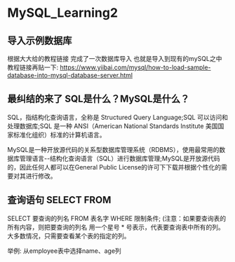# MySQL_Learning2

##  导入示例数据库 

根据大大给的教程链接 完成了一次数据库导入 也就是导入到现有的mySQL之中 教程链接再贴一下: https://www.yiibai.com/mysql/how-to-load-sample-database-into-mysql-database-server.html

## 最纠结的来了  SQL是什么？MySQL是什么？  

SQL，指结构化查询语言，全称是 Structured Query Language;SQL 可以访问和处理数据库;SQL 是一种 ANSI（American National Standards Institute 美国国家标准化组织）标准的计算机语言。

MySQL是一种开放源代码的关系型数据库管理系统（RDBMS），使用最常用的数据库管理语言--结构化查询语言（SQL）进行数据库管理;MySQL是开放源代码的，因此任何人都可以在General Public License的许可下下载并根据个性化的需要对其进行修改。

## 查询语句 SELECT FROM 
SELECT 要查询的列名 FROM 表名字 WHERE 限制条件; (注意：如果要查询表的所有内容，则把要查询的列名 用一个星号 * 号表示，代表要查询表中所有的列。大多数情况，只需要查看某个表的指定的列。

举例: 从employee表中选择name、age列




